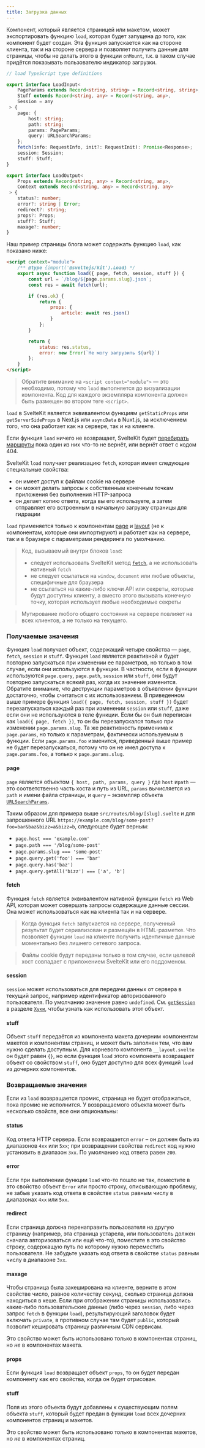 ```yaml
---
title: Загрузка данных
---
```


Компонент, который является страницей или макетом, может экспортировать функцию `load`, которая будет запущена до того, как компонент будет создан. Эта функция запускается как на стороне клиента, так и на стороне сервера и позволяет получить данные для страницы, чтобы не делать этого в функции `onMount`, т.к. в таком случае придётся показывать пользователю индикатор загрузки.

```ts
// load TypeScript type definitions

export interface LoadInput<
 	PageParams extends Record<string, string> = Record<string, string>,
 	Stuff extends Record<string, any> = Record<string, any>,
 	Session = any
 > {
	page: {
		host: string;
		path: string;
		params: PageParams;
		query: URLSearchParams;
	};
	fetch(info: RequestInfo, init?: RequestInit): Promise<Response>;
	session: Session;
 	stuff: Stuff;
}

export interface LoadOutput<
 	Props extends Record<string, any> = Record<string, any>,
 	Context extends Record<string, any> = Record<string, any>
 > {
	status?: number;
	error?: string | Error;
	redirect?: string;
	props?: Props;
 	stuff?: Stuff;
	maxage?: number;
}
```
Наш пример страницы блога может содержать функцию `load`, как показано ниже:

```html
<script context="module">
	/** @type {import('@sveltejs/kit').Load} */
	export async function load({ page, fetch, session, stuff }) {
		const url = `/blog/${page.params.slug}.json`;
		const res = await fetch(url);

		if (res.ok) {
			return {
				props: {
					article: await res.json()
				}
			};
		}

		return {
			status: res.status,
			error: new Error(`Не могу загрузить ${url}`)
		};
	}
</script>
```

> Обратите внимание на `<script context="module">` — это необходимо, потому что `load` выполняется до визуализации компонента. Код для каждого экземпляра компонента должен быть размещен во втором теге `<script>`.

`load` в SvelteKit является эквивалентом функциям `getStaticProps` или `getServerSideProps` в Next.js или `asyncData` в Nuxt.js, за исключением того, что она работает как на сервере, так и на клиенте.

Если функция `load` ничего не возвращает, SvelteKit будет [перебирать маршруты](#marshruty-dopolnitelno-perebor-marshrutov) пока один из них что-то не вернёт, или вернёт ответ с кодом 404.

SvelteKit `load` получает реализацию `fetch`, которая имеет следующие специальные свойства:
- он имеет доступ к файлам cookie на сервере
- он может делать запросы к собственным конечным точкам приложения без выполнения HTTP-запроса
- он делает копию ответа, когда вы его используете, а затем отправляет его встроенным в начальную загрузку страницы для гидрации 

`load` применяется только к компонентам [page](#marshruty-straniczy) и [layout](#makety) (не к компонентам, которые они импортируют) и работает как на сервере, так и в браузере с параметрами рендеринга по умолчанию.

> Код, вызываемый внутри блоков `load`:
>
> - следует использовать SvelteKit метод [`fetch`](#zagruzka-dannyh-poluchaemye-znacheniya-fetch), а не использовать нативный `fetch`
> - не следует ссылаться на `window`, `document` или любые объекты, специфичные для браузера
> - не ссылаться на какие-либо ключи API или секреты, которые будут доступны клиенту, а вместо этого вызывать конечную точку, которая использует любые необходимые секреты

> Мутирование любого общего состояния на сервере повлияет на всех клиентов, а не только на текущего.


### Получаемые значения

Функция `load` получает объект, содержащий четыре свойства — `page`, `fetch`, `session` и `stuff`. Функция `load` является реактивной и будет повторно запускаться при изменении ее параметров, но только в том случае, если они используются в функции. В частности, если в функции используются `page.query`, `page.path`, `session` или `stuff`, они будут повторно запускаться всякий раз, когда их значение изменится. Обратите внимание, что деструкции параметров в объявлении функции достаточно, чтобы считаться с их использованием. В приведенном выше примере функция `load({ page, fetch, session, stuff })` будет перезапускаться каждый раз при изменении `session` или `stuff`, даже если они не используются в теле функции. Если бы он был переписан как `load({ page, fetch })`, то он бы перезапускался только при изменении `page.params.slug`. Та же реактивность применима к `page.params`, но только к параметрам, фактически используемым в функции. Если `page.params.foo` изменится, приведенный выше пример не будет перезапускаться, потому что он не имел доступа к `page.params.foo`, а только к `page.params.slug`.

#### page

`page` является объектом `{ host, path, params, query }` где `host` и`path` — это соответственно часть хоста и путь из URL, `params` вычисляется из `path` и имени файла страницы, и `query` – экземпляр объекта [`URLSearchParams`](https://developer.mozilla.org/en-US/docs/Web/API/URLSearchParams).

Таким образом для примера выше `src/routes/blog/[slug].svelte` и для запрошенного URL `https://example.com/blog/some-post?foo=bar&baz&bizz=a&bizz=b`, следующее будет верным:

- `page.host === 'example.com'`
- `page.path === '/blog/some-post'`
- `page.params.slug === 'some-post'`
- `page.query.get('foo') === 'bar'`
- `page.query.has('baz')`
- `page.query.getAll('bizz') === ['a', 'b']`

#### fetch

Функция `fetch` является эквивалентом нативной функции `fetch` из Web API, которая может совершать запросы содержащие данные сессии. Она может использоваться как на клиента так и на сервере.

> Когда функция `fetch` запускается на сервере, полученный результат будет сериализован и размещён в HTML-разметке. Что позволяет функции `load` на клиенте получить идентичные данные моментально без лишнего сетевого запроса.

> Файлы cookie будут переданы только в том случае, если целевой хост совпадает с приложением SvelteKit или его поддоменом.

#### session

`session` может использоваться для передачи данных от сервера в текущий запрос, например идентификатор авторизованного пользователя. По умолчанию значение равно `undefined`. См. [`getSession`](#huki-getsession) в разделе [`Хуки`](#huki), чтобы узнать как использовать этот объект.

#### stuff

Объект `stuff` передаётся из компонента макета дочерним компонентам макетов и компонентам страниц, и может быть заполнен тем, что вам нужно сделать доступным. Для корневого компонента `__layout.svelte` он будет равен `{}`, но если функция `load` этого компонента возвращает объект со свойством `stuff`, оно будет доступно для всех функций `load` из дочерних компонентов.

### Возвращаемые значения

Если из `load` возвращается промис, страница не будет отображаться, пока промис не исполнится. У возвращаемого объекта может быть несколько свойств, все они опциональны:

#### status

Код ответа HTTP сервера. Если возвращается `error` – он должен быть из диапазонов `4xx` или `5xx`; при возвращении свойства `redirect` код нужно установить в диапазон `3xx`. По умолчанию код ответа равен `200`.

#### error

Если при выполнении функции `load` что-то пошло не так, поместите в это свойство объект `Error` или просто строку, описывающую проблему, не забыв указать код ответа в свойстве `status` равным числу в диапазонах `4xx` или `5xx`.

#### redirect

Если страница должна перенаправить пользователя на другую страницу (например, эта страница устарела, или пользователь должен сначала авторизоваться или ещё что-то), поместите в это свойство строку, содержащую путь по которому нужно переместить пользователя. Не забудьте указать код ответа в свойстве `status` равным числу в диапазоне `3xx`.

#### maxage

Чтобы страница была закеширована на клиенте, верните в этом свойстве число, равное количеству секунд, сколько страница должна находиться в кеше. Если при отображении страницы использовались какие-либо пользовательские данные (либо через `session`, либо через запрос `fetch` в функции `load`), результирующий заголовок будет включать `private`,  в противном случае там будет `public`, который позволит кешировать страницу различным CDN сервисам.

Это свойство может быть использовано только в компонентах страниц, но _не_ в компонентах макета.

#### props

Если функция `load` возвращает объект `props`, то он будет передан компоненту как его свойства, когда он будет отрисован.

#### stuff

Поля из этого объекта будут добавлены к существующим полям объекта `stuff`, который будет предан в функции `load` всех дочерних компонентов страниц и макетов.

Это свойство может быть использовано только в компонентах макетов, но _не_ в компонентах страниц.